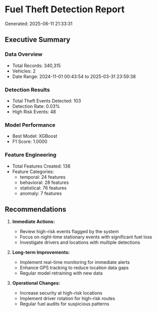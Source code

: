 # Fuel Theft Detection Report

Generated: 2025-06-11 21:33:31

## Executive Summary

### Data Overview
- Total Records: 340,315
- Vehicles: 2
- Date Range: 2024-11-01 00:43:54 to 2025-03-31 23:59:38

### Detection Results
- Total Theft Events Detected: 103
- Detection Rate: 0.03%
- High Risk Events: 48

### Model Performance
- Best Model: XGBoost
- F1 Score: 1.0000

### Feature Engineering
- Total Features Created: 138
- Feature Categories:
  - temporal: 24 features
  - behavioral: 28 features
  - statistical: 76 features
  - anomaly: 7 features

## Recommendations

1. **Immediate Actions:**
   - Review high-risk events flagged by the system
   - Focus on night-time stationary events with significant fuel loss
   - Investigate drivers and locations with multiple detections

2. **Long-term Improvements:**
   - Implement real-time monitoring for immediate alerts
   - Enhance GPS tracking to reduce location data gaps
   - Regular model retraining with new data

3. **Operational Changes:**
   - Increase security at high-risk locations
   - Implement driver rotation for high-risk routes
   - Regular fuel audits for suspicious patterns
